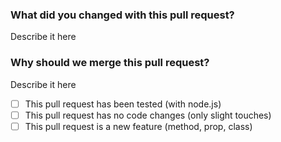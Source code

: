 ### What did you changed with this pull request?
Describe it here

### Why should we merge this pull request?
Describe it here

- [ ] This pull request has been tested (with node.js)
- [ ] This pull request has no code changes (only slight touches)
- [ ] This pull request is a new feature (method, prop, class)
